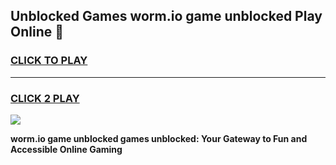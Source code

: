 
## Unblocked Games worm.io game unblocked Play Online 👋
<h3>
<a href="https://news.freeplayer.one?title=worm.io_game_unblocked&ref=17F">CLICK TO PLAY</a></h3>
<hr>

<h3>
<a href="https://news.freeplayer.one?title=worm.io_game_unblocked&ref=17F">CLICK 2 PLAY</a>
  
</h3>

<a href="https://news.freeplayer.one?title=worm.io_game_unblocked&ref=17F/"><img src="https://clearcache.store/games.png"></a>


**worm.io game unblocked games unblocked: Your Gateway to Fun and Accessible Online Gaming**
